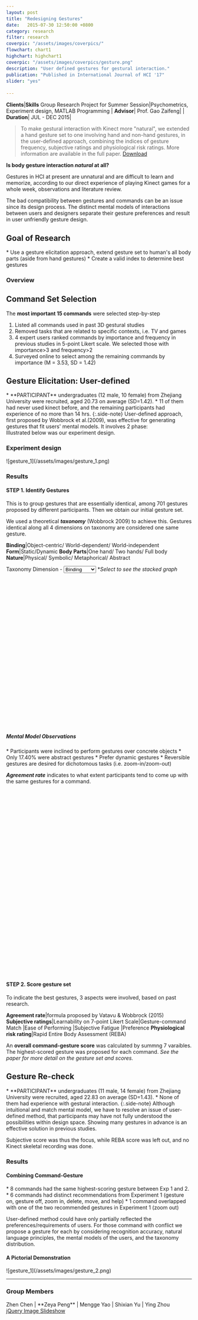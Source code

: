 ```yaml
---
layout: post
title: "Redesigning Gestures"
date:   2015-07-30 12:50:00 +0800
category: research
filter: research
coverpic: "/assets/images/coverpics/"
flowchart: chart1
highchart: highchart1
coverpic: "/assets/images/coverpics/gesture.png"
description: "User defined gestures for gestural interaction."
publication: "Published in International Journal of HCI '17"
slider: "yes"

---
```


**Clients**|**Skills**
 <highlight>Group Research Project for Summer Session</highlight>|<highlight>Psychometrics, Experiment design, MATLAB Programming</highlight>
 |
**Advisor**|
 <highlight>Prof. Gao Zaifeng</highlight>|
 |
**Duration**|
 <highlight>JUL - DEC 2015</highlight>|

>To make gestural interaction with Kinect more "natural", we extended a hand gesture set to one involving hand and non-hand gestures, in the user-defined approach, combining the indices of gesture frequency, subjective ratings and physiological risk ratings. More information are available in the full paper. <a href="http://www.tandfonline.com/doi/pdf/10.1080/10447318.2017.1342943?needAccess=true" class="button button-pill button-tiny button-inverse">Download</a>


**Is body gesture interaction *natural* at all?**

Gestures in HCI at present are unnatural and are difficult to learn and memorize, according to our direct experience of playing Kinect games for a whole week, observations and literature review.

The bad compatibility between gestures and commands can be an issue since its design process. The distinct mental models of interactions between users and designers separate their gesture preferences and result in user unfriendly gesture design.

 <h2>Goal of Research</h2>
 * Use a gesture elicitation approach, extend gesture set to human's all body parts (aside from hand gestures)
 * Create a valid index to determine best gestures
<h3>Overview</h3>
  <div>
    <div id="canvas2"></div>
</div>

<h2>Command Set Selection</h2>

The **most important 15 commands** were selected step-by-step
1. Listed all commands used in past 3D gestural studies
2. Removed tasks that are related to specific contexts, i.e. TV and games
3. 4 expert users ranked commands by importance and frequency in previous studies in 5-point Likert scale. We selected those with importance>3 and frequency>2
4. Surveyed online to select among the remaining commands by importance (M = 3.53, SD = 1.42)

<h2>Gesture Elicitation: User-defined</h2>
* **PARTICIPANT** undergraduates (12 male, 10 female) from Zhejiang University were recruited, aged 20.73 on average (SD=1.42).
* 11 of them had never used kinect before, and the remaining participants had experience of no more than 14 hrs.
{:.side-note}
User-defined approach, first proposed by Wobbrock et al.(2009), was effective for generating gestures that fit users' mental models. It involves 2 phase:

 <div>
    <div id="canvas"></div>
</div>
Illustrated below was our experiment design.
<h3>Experiment design</h3>
![gesture_1](/assets/images/gesture_1.png)

<h3>Results</h3>
<h4>STEP 1. Identify Gestures</h4>
This is to group gestures that are essentially identical, among 701 gestures proposed by different participants. Then we obtain our initial gesture set.

We used a theoretical ***taxonomy*** (Wobbrock 2009) to achieve this. Gestures identical along all 4 dimensions on taxonomy are considered one same gesture.

**Binding**|Object-centric/ World-dependent/ World-independent
**Form**|Static/Dynamic
**Body Parts**|One hand/ Two hands/ Full body
**Nature**|Physical/ Symbolic/ Metaphorical/ Abstract

<script src="/assets/js/charts_in_post/highchart1_1.js"></script>
Taxonomy Dimension - 
<select id="taxodropdown" onchange="selectInput(this)">
    <option  value="Binding">Binding</option>
    <option  value="Form">Form</option>
    <option  value="Body Parts">Body Parts</option>
    <option  value="Nature">Nature</option>
</select>
**Select to see the stacked graph*
<center>
<div id="container" style="width:70%; height:400px;"></div>
</center>
<h5>Mental Model Observations</h5>
* <highlight>Participants were inclined to perform gestures over concrete objects</highlight>
* <highlight>Only 17.40% were abstract gestures</highlight>
* <highlight>Prefer dynamic gestures</highlight>
* <highlight>Reversible gestures are desired for dichotomous tasks (i.e. zoom-in/zoom-out)</highlight>


***Agreement rate*** indicates to what extent participants tend to come up with the same gestures for a command.
<center>
<div id="container2" style="width:70%; height:500px;"></div>
</center>
<script src="/assets/js/charts_in_post/highchart1_2.js"></script>

<h4>STEP 2. Score gesture set</h4>

To indicate the best gestures, 3 aspects were involved, based on past research.

**Agreement rate**|formula proposed by Vatavu & Wobbrock (2015)
**Subjective ratings**|Learnability
on 7-point Likert Scale|Gesture-command Match
|Ease of Performing
|Subjective Fatigue
|Preference
**Physiological risk rating**|Rapid Entire Body Assessment (REBA)

An **overall command-gesture score** was calculated by summng 7 varaibles. The highest-scored gesture was proposed for each command. *See the paper for more detail on the gesture set and scores.*


<h2>Gesture Re-check</h2>
* **PARTICIPANT** undergraduates (11 male, 14 female) from Zhejiang University were recruited, aged 22.83 on average (SD=1.43).
* None of them had experience with gestural interaction.
{:.side-note}
Although intuitional and match mental model, we have to resolve an issue of user-defined method, that participants may have not fully understood the possibilities within design space. Showing many gestures in advance is an effective solution in previous studies.

Subjective score was thus the focus, while REBA score was left out, and no Kinect skeletal recording was done.

<div>
    <div id="canvas3"></div>
</div>

<h3>Results</h3>
<h4>Combining Command-Gesture</h4>
* 8 commands had the same highest-scoring gesture between Exp 1 and 2.
* 6 commands had distinct recommendations from Experiment 1 (gesture on, gesture off, zoom in, delete, move, and help) 
* 1 command overlapped with one of the two recommended gestures in Experiment 1 (zoom out)

<highlight>User-defined method could have only partially reflected the preferences/requirements of users.</highlight> For those command with conflict we propose a gesture for each by considering recognition accuracy, natural language principles, the mental models of the users, and the taxonomy distribution.

<h4>A Pictorial Demonstration</h4>
![gesture_1](/assets/images/gesture_2.png)

* * *

<h3>Group Members</h3>
Zhen Chen | **Zeya Peng** | Mengge Yao | Shixian Yu | Ying Zhou

<div>
    <div id="amazingslider-wrapper-1" style="display:block;position:relative;max-width:800px;margin:0px auto 56px;">
        <div id="amazingslider-1" style="display:block;position:relative;margin:0 auto;">
            <ul class="amazingslider-slides" style="display:none;">
                <li><img src="/assets/slider/images/kinect_group.jpg" alt="kinect_group"  title="kinect_group" />
                </li>
                <li><img src="/assets/slider/images/gesture_exp2.jpg" alt="gesture_exp2"  title="gesture_exp2" />
                </li>
                <li><img src="/assets/slider/images/gesture_exp1.jpg" alt="gesture_exp1"  title="gesture_exp1" />
                </li>
            </ul>
            <ul class="amazingslider-thumbnails" style="display:none;">
                <li><img src="/assets/slider/images/kinect_group-tn.jpg" alt="kinect_group" title="kinect_group" /></li>
                <li><img src="/assets/slider/images/gesture_exp2-tn.jpg" alt="gesture_exp2" title="gesture_exp2" /></li>
                <li><img src="/assets/slider/images/gesture_exp1-tn.jpg" alt="gesture_exp1" title="gesture_exp1" /></li>
            </ul>
        <div class="amazingslider-engine"><a href="http://amazingslider.com" title="jQuery Image Slideshow">jQuery Image Slideshow</a></div>
        </div>
    </div>
	</div>